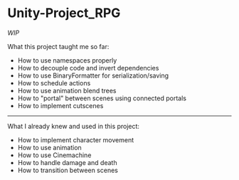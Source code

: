 # Unity-Project_RPG

_WIP_

What this project taught me so far:
* How to use namespaces properly
* How to decouple code and invert dependencies
* How to use BinaryFormatter for serialization/saving
* How to schedule actions
* How to use animation blend trees
* How to "portal" between scenes using connected portals
* How to implement cutscenes
***
What I already knew and used in this project:
* How to implement character movement 
* How to use animation
* How to use Cinemachine
* How to handle damage and death
* How to transition between scenes
